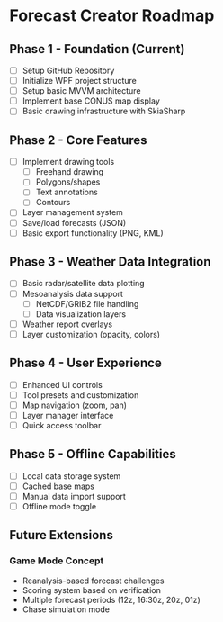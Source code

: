 # Forecast Creator Roadmap

## Phase 1 - Foundation (Current)
- [ ] Setup GitHub Repository
- [ ] Initialize WPF project structure
- [ ] Setup basic MVVM architecture
- [ ] Implement base CONUS map display
- [ ] Basic drawing infrastructure with SkiaSharp

## Phase 2 - Core Features
- [ ] Implement drawing tools
    - [ ] Freehand drawing
    - [ ] Polygons/shapes
    - [ ] Text annotations
    - [ ] Contours
- [ ] Layer management system
- [ ] Save/load forecasts (JSON)
- [ ] Basic export functionality (PNG, KML)

## Phase 3 - Weather Data Integration
- [ ] Basic radar/satellite data plotting
- [ ] Mesoanalysis data support
    - [ ] NetCDF/GRIB2 file handling
    - [ ] Data visualization layers
- [ ] Weather report overlays
- [ ] Layer customization (opacity, colors)

## Phase 4 - User Experience
- [ ] Enhanced UI controls
- [ ] Tool presets and customization
- [ ] Map navigation (zoom, pan)
- [ ] Layer manager interface
- [ ] Quick access toolbar

## Phase 5 - Offline Capabilities
- [ ] Local data storage system
- [ ] Cached base maps
- [ ] Manual data import support
- [ ] Offline mode toggle

## Future Extensions
### Game Mode Concept
- Reanalysis-based forecast challenges
- Scoring system based on verification
- Multiple forecast periods (12z, 16:30z, 20z, 01z)
- Chase simulation mode